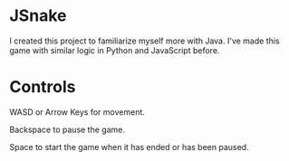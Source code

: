 # JSnake

I created this project to familiarize myself more with Java. I've made this game with similar logic in Python and JavaScript before.

# Controls

WASD or Arrow Keys for movement.

Backspace to pause the game.

Space to start the game when it has ended or has been paused.
